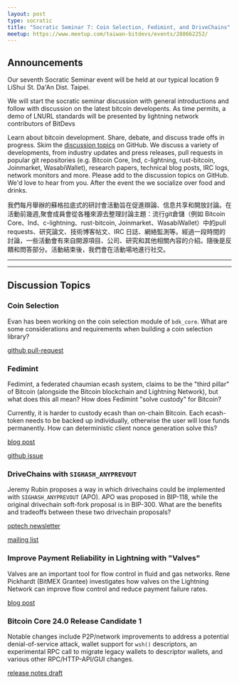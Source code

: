 ```yaml
---
layout: post
type: socratic
title: "Socratic Seminar 7: Coin Selection, Fedimint, and DriveChains"
meetup: https://www.meetup.com/taiwan-bitdevs/events/288662252/
---
```


## Announcements

Our seventh Socratic Seminar event will be held at our typical location 9 LiShui St. Da'An Dist. Taipei.

We will start the socratic seminar discussion with general introductions and follow with discussion on the latest bitcoin developents. As time permits, a demo of LNURL standards will be presented by lightning network contributors of BitDevs

Learn about bitcoin development. Share, debate, and discuss trade offs in progress. Skim the [discussion topics](https://github.com/TaiwanBitdevs/TaiwanBitdevs.github.io/pull/11) on GitHub. We discuss a variety of developments, from industry updates and press releases, pull requests in popular git repositories (e.g. Bitcoin Core, lnd, c-lightning, rust-bitcoin, Joinmarket, WasabiWallet), research papers, technical blog posts, IRC logs, network monitors and more. Please add to the discussion topics on GitHub. We'd love to hear from you. After the event the we socialize over food and drinks. 

我們每月舉辦的蘇格拉底式的研討會活動旨在促進辯論、信息共享和開放討論。在活動前幾週,聚會成員會從各種來源去整理討論主題：流行git倉儲（例如 Bitcoin Core、lnd、c-lightning、rust-bitcoin, Joinmarket、WasabiWallet）中的pull requests、研究論文、技術博客帖文、IRC 日誌、網絡監測等。經過一段時間的討論，一些活動會有來自開源項目、公司、研究和其他相關內容的介紹。隨後是反饋和問答部分。活動結束後，我們會在活動場地進行社交。

---
---

## Discussion Topics

### Coin Selection

Evan has been working on the coin selection module of `bdk_core`. What are some considerations and requirements when building a coin selection library?

[github pull-request](https://github.com/LLFourn/bdk_core_staging/pull/23)

### Fedimint

Fedimint, a federated chaumian ecash system, claims to be the "third pillar" of Bitcoin (alongside the Bitcoin blockchain and Lightning Network), but what does this all mean? How does Fedimint "solve custody" for Bitcoin?

Currently, it is harder to custody ecash than on-chain Bitcoin. Each ecash-token needs to be backed up individually, otherwise the user will lose funds permanently. How can deterministic client nonce generation solve this?

[blog post](https://bitcoinmagazine.com/culture/will-fedimints-bring-bitcoin-to-the-world)

[github issue](https://github.com/fedimint/fedimint/issues/502)

### DriveChains with `SIGHASH_ANYPREVOUT`

Jeremy Rubin proposes a way in which drivechains could be implemented with `SIGHASH_ANYPREVOUT` (APO). APO was proposed in BIP-118, while the original drivechain soft-fork proposal is in BIP-300. What are the benefits and tradeoffs between these two drivechain proposals?

[optech newsletter](https://bitcoinops.org/en/newsletters/2022/09/21/)

[mailing list](https://lists.linuxfoundation.org/pipermail/bitcoin-dev/2022-September/020919.html)

### Improve Payment Reliability in Lightning with "Valves"

Valves are an important tool for flow control in fluid and gas networks. Rene Pickhardt (BitMEX Grantee) investigates how valves on the Lightning Network can improve flow control and reduce payment failure rates.

[blog post](https://blog.bitmex.com/the-power-of-htlc_maximum_msat-as-a-control-valve-for-better-flow-control-improved-reliability-and-lower-expected-payment-failure-rates-on-the-lightning-network/)

### Bitcoin Core 24.0 Release Candidate 1

Notable changes include P2P/network improvements to address a potential denial-of-service attack, wallet support for `wsh()` descriptors, an experimental RPC call to migrate legacy wallets to descriptor wallets, and various other RPC/HTTP-API/GUI changes.

[release notes draft](https://github.com/bitcoin-core/bitcoin-devwiki/wiki/24.0-Release-Notes-draft)
